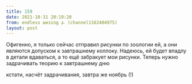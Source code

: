 ```yaml
---
title: 159
date: 2021-10-31 20:19:20
from: endless шизing ⍼ (channel1162404975)
layout: post
---
```


Офигенно, я только сейчас отправил рисунки по зоологии ей, а они являются допуском к завтрашнему коллоку. Надеюсь, ей будет впадлу в детали вдаваться, а то ещё забракует мои рисунки.
Теперь нужно задрачивать теорию к завтрашнему дню

кстати, насчёт задрачивания, завтра же ноябрь (!)
